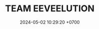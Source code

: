 ---
layout: liga-indigo-team
permalink: /team/:title.html
categories: LA2024JN N2 N3 N7 team CXF SEP LIP ROCT PLATA
liga: LIGA NARANJA
maincover: /assets/logos/EVL.png
puntosLJMAYO24:
date: 2024-05-02 10:29:20 +0700
title: TEAM EEVEELUTION
route: /liga-indigo
tag: johto042024
color: black
puntosLJ202404: 12
grupo: sur
background: '#F16C38'
cover: /assets/backCard.png
team: TEAM EEVEELUTION
ID: EVL
puntos: 4
pj: 4

#PARTIDO 2
j2: RONDA 2
maincover2: /assets/logos/DFS.png
p2: EVL
r2: 2
rr2: 0
pp2: EME
bg2: rock rock
pt2: 0
pj2: 0
#PARTIDO 3
j3: RONDA 3
p3: EVL
pp3: DES
bg3: rock rock
r3: 0
rr3: 0
pt3: 0
pj3: 0

#PARTIDO 7
j7: RONDA 7
maincover7: /assets/logos/KARASUNO.png
p7: EVL
pp7: HG
bg7: rock rock
r7: 1
rr7: 2
pt7: 0
pj7: 0

---